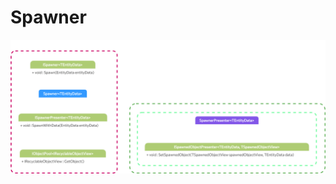 # Spawner

<img src="https://raw.githubusercontent.com/LaloBerro/UPM-Spawner/main/SpawnerFlowChart.png" alt="">